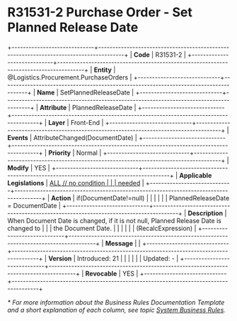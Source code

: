 ﻿---
erp.type: front-end-business-rule
erp.entity: Logistics.Procurement.PurchaseOrders
---

# R31531-2 Purchase Order - Set Planned Release Date
+-----------------------------+---------------------------------------------------------------------------------------+
| **Code**                    | R31531-2                                                                              |
+-----------------------------+---------------------------------------------------------------------------------------+
| **Entity**                  | @Logistics.Procurement.PurchaseOrders                                                 |
+-----------------------------+---------------------------------------------------------------------------------------+
| **Name**                    | SetPlannedReleaseDate                                                                 |
+-----------------------------+---------------------------------------------------------------------------------------+
| **Attribute**               | PlannedReleaseDate                                                                    |
+-----------------------------+---------------------------------------------------------------------------------------+
| **Layer**                   | Front-End                                                                             |
+-----------------------------+---------------------------------------------------------------------------------------+
| **Events**                  | AttributeChanged(DocumentDate)                                                        |
+-----------------------------+---------------------------------------------------------------------------------------+
| **Priority**                | Normal                                                                                |
+-----------------------------+---------------------------------------------------------------------------------------+
| **Modify**                  | YES                                                                                   |
+-----------------------------+---------------------------------------------------------------------------------------+
| **Applicable Legislations** | [ALL // no condition                                                                  |
|                             | needed](xref:applicable-legislations)                                                 |
+-----------------------------+---------------------------------------------------------------------------------------+
| **Action**                  | if(DocumentDate!=null)                                                                |
|                             |                                                                                       |
|                             | PlannedReleaseDate = DocumentDate                                                     |
+-----------------------------+---------------------------------------------------------------------------------------+
| **Description**             | When Document Date is changed, if it is not null, Planned Release Date is changed to  |
|                             | the Document Date.                                                                    |
|                             |                                                                                       |
|                             | (RecalcExpression)                                                                    |
+-----------------------------+---------------------------------------------------------------------------------------+
| **Message**                 |                                                                                       |
+-----------------------------+---------------------------------------------------------------------------------------+
| **Version**                 | Introduced: 21                                                                        |
|                             |                                                                                       |
|                             | Updated: -                                                                            |
+-----------------------------+---------------------------------------------------------------------------------------+
| **Revocable**               | YES                                                                                   |
+-----------------------------+---------------------------------------------------------------------------------------+

*\* For more information about the Business Rules Documentation Template and a short explanation of each column, see
topic [System Business Rules](../templates/template-description-system-business-rules.md).*
